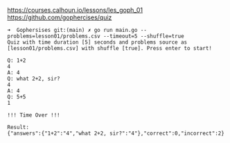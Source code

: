 https://courses.calhoun.io/lessons/les_goph_01
https://github.com/gophercises/quiz

```
➜  Gophersises git:(main) ✗ go run main.go --problems=lesson01/problems.csv --timeout=5 --shuffle=true
Quiz with time duration [5] seconds and problems source as [lesson01/problems.csv] with shuffle [true]. Press enter to start!
 
Q: 1+2
4
A: 4
Q: what 2+2, sir?
4
A: 4
Q: 5+5
1

!!! Time Over !!!

Result:
{"answers":{"1+2":"4","what 2+2, sir?":"4"},"correct":0,"incorrect":2}
```
